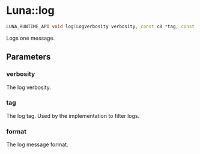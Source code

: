 # Luna::log

```c++
LUNA_RUNTIME_API void log(LogVerbosity verbosity, const c8 *tag, const c8 *format,...)
```

Logs one message. 



## Parameters
### verbosity
The log verbosity. 

### tag
The log tag. Used by the implementation to filter logs. 

### format
The log message format. 


